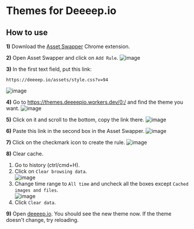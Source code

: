 # Themes for Deeeep.io

## How to use
**1)** Download the [Asset Swapper](https://chrome.google.com/webstore/detail/asset-swapper/ppbpfkdfdbdpflkahbidgilomkiiholg) Chrome extension.

**2)** Open Asset Swapper and click on `Add Rule`.
![image](https://github.com/ThePiGuy3141/DeeeepioThemes/blob/302127f3bb41edbc1e617505701c4eb9adc7bb22/img/1.png)

**3)** In the first text field, put this link:
```
https://deeeep.io/assets/style.css?v=94
```
![image](https://github.com/ThePiGuy3141/DeeeepioThemes/blob/302127f3bb41edbc1e617505701c4eb9adc7bb22/img/2.png)

**4)** Go to https://themes.deeeepio.workers.dev/0:/ and find the theme you want.
![image](https://github.com/ThePiGuy3141/DeeeepioThemes/blob/302127f3bb41edbc1e617505701c4eb9adc7bb22/img/3.png)

**5)** Click on it and scroll to the bottom, copy the link there.
![image](https://github.com/ThePiGuy3141/DeeeepioThemes/blob/302127f3bb41edbc1e617505701c4eb9adc7bb22/img/5.png)

**6)** Paste this link in the second box in the Asset Swapper.
![image](https://github.com/ThePiGuy3141/DeeeepioThemes/blob/b976ec73d2376dfb964c3f1af0e93035e2e0082e/img/6.png)

**7)** Click on the checkmark icon to create the rule.
![image](https://github.com/ThePiGuy3141/DeeeepioThemes/blob/b976ec73d2376dfb964c3f1af0e93035e2e0082e/img/6.png)

**8)** Clear cache.
1. Go to history (ctrl/cmd+H).
2. Click on `Clear browsing data`.  
![image](https://github.com/ThePiGuy3141/DeeeepioThemes/blob/bb62393616e993b7cbf5bfe0849dcdc843dab93a/img/8-1.png)
3. Change time range to  `All time` and uncheck all the boxes except `Cached images and files`.  
![image](https://github.com/ThePiGuy3141/DeeeepioThemes/blob/bb62393616e993b7cbf5bfe0849dcdc843dab93a/img/8-2.png)
4. Click `Clear data`.

**9)** Open [deeeep.io](https://deeeep.io). You should see the new theme now. If the theme doesn't change, try reloading. 
